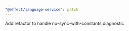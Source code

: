 ```yaml
---
"@effect/language-service": patch
---
```


Add refactor to handle no-sync-with-constants diagnostic
